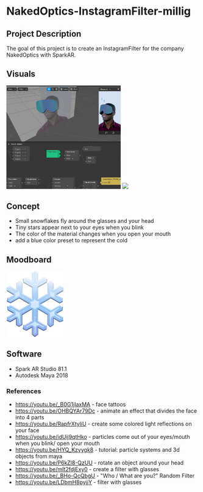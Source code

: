 # NakedOptics-InstagramFilter-millig

## Project Description
The goal of this project is to create an InstagramFilter for the company NakedOptics with SparkAR.

## Visuals
<img src="./Visuals/SparkAr_26032020.jpg" width="300"> <img src="./Visuals/Illig_gif.mov" width="300">

## Concept
+ Small snowflakes fly around the glasses and your head
+ Tiny stars appear next to your eyes when you blink
+ The color of the material changes when you open your mouth
+ add a blue color preset to represent the cold
 
## Moodboard
<img src="./Visuals/Moodboard_snowflake.jpg" width="150">


## Software
+ Spark AR Studio 81.1
+ Autodesk Maya 2018

### References
+ https://youtu.be/_B0G1jIaxMA - face tattoos			
+ https://youtu.be/OHBQYAr79Dc - animate an effect that divides the face into 4 parts	
+ https://youtu.be/RapfrXtyliU - create some colored light reflections on your face 	
+ https://youtu.be/idUij9qtHko - particles come out of your eyes/mouth when you blink/ open your mouth 				
+ https://youtu.be/HYQ_Kzyygk8 - tutorial: particle systems and 3d objects from maya	
+ https://youtu.be/P6kZl8-QzUU - rotate an object around your head	
+ https://youtu.be/mIt2fdjExy0 - create a filter with glasses
+ https://youtu.be/_BHo-QcQbgU - "Who / What are you?" Random Filter
+ https://youtu.be/LDbmH8pyjjY - filter with glasses


